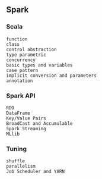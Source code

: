 ## Spark


### Scala
    function
    class
    control abstraction
    type parametric
    concurrency
    basic types and variables
    case pattern
    implicit conversion and parameters
    annotation

### Spark API
    RDD
    DataFrame
    Key/Value Pairs
    BroadCast and Accumulable
    Spark Streaming
    MLlib

### Tuning

    shuffle
    parallelism
    Job Scheduler and YARN
